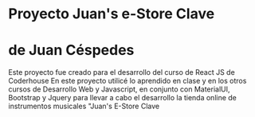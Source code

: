 # Proyecto  Juan's e-Store Clave
# de Juan Céspedes

Este proyecto fue creado para el desarrollo del curso de React JS de Coderhouse
En este proyecto utilicé lo aprendido en clase y en los otros cursos de Desarrollo Web y Javascript, en conjunto con MaterialUI, Bootstrap y Jquery para llevar a cabo el desarrollo la tienda online de instrumentos musicales 
"Juan's E-Store Clave

